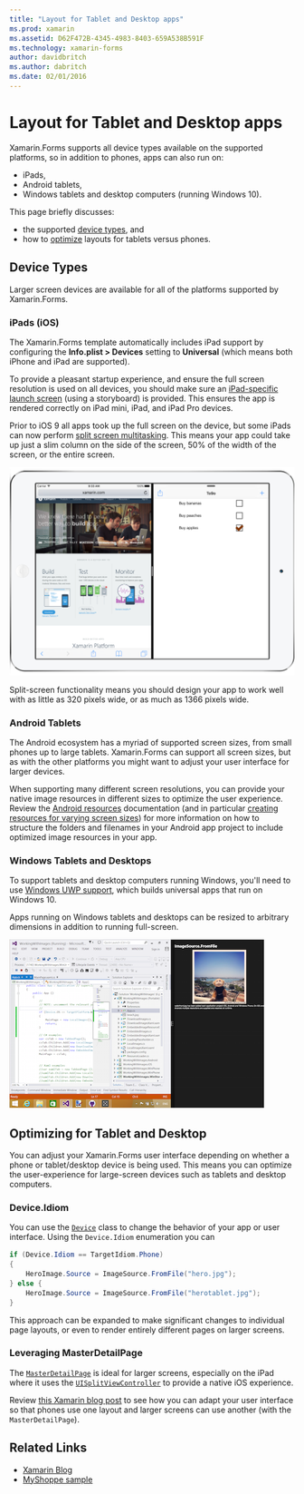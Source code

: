 ```yaml
---
title: "Layout for Tablet and Desktop apps"
ms.prod: xamarin
ms.assetid: D62F472B-4345-4983-8403-659A538B591F
ms.technology: xamarin-forms
author: davidbritch
ms.author: dabritch
ms.date: 02/01/2016
---
```


# Layout for Tablet and Desktop apps

Xamarin.Forms supports all device types available on the supported platforms,
so in addition to phones, apps can also run on:

* iPads,
* Android tablets,
* Windows tablets and desktop computers (running Windows 10).

This page briefly discusses:

* the supported [device types](#Device_Types), and
* how to [optimize](#optimize) layouts for tablets versus phones.

<a name="Device_Types" />

## Device Types

Larger screen devices are available for all of the platforms
supported by Xamarin.Forms.

### iPads (iOS)

The Xamarin.Forms template automatically includes iPad support by configuring
the **Info.plist > Devices** setting to **Universal** (which means both iPhone
and iPad are supported).

To provide a pleasant startup experience, and ensure the full screen resolution
is used on all devices, you should make sure an
[iPad-specific launch screen](~/ios/app-fundamentals/images-icons/launch-screens.md)
(using a storyboard) is provided. This ensures the app is rendered correctly
on iPad mini, iPad, and iPad Pro devices.

Prior to iOS 9 all apps took up the full screen on the device, but some
iPads can now perform [split screen multitasking](~/ios/platform/multitasking.md).
This means your app could take up just a slim column on the side of the screen,
50% of the width of the screen, or the entire screen.

[![](tablet-images/ipad-sml.png "iPad Split Screen Example")](tablet-images/ipad.png#lightbox "iPad Split Screen Example")

Split-screen functionality means you should design your app to work well
with as little as 320 pixels wide, or as much as 1366 pixels wide.

### Android Tablets

The Android ecosystem has a myriad of supported screen sizes, from small phones
up to large tablets. Xamarin.Forms can support all screen sizes, but as with
the other platforms you might want to adjust your user interface for
larger devices.

When supporting many different screen resolutions, you can provide your
native image resources in different sizes to optimize the user experience.
Review the [Android resources](~/android/app-fundamentals/resources-in-android/index.md)
documentation (and in particular
[creating resources for varying screen sizes](~/android/app-fundamentals/resources-in-android/resources-for-varying-screens.md))
for more information on how to structure the folders and filenames in your
Android app project to include optimized image resources in your app.

### Windows Tablets and Desktops

To support tablets and desktop computers running Windows, you'll need to use [Windows UWP support](~/xamarin-forms/platform/windows/installation/index.md), which builds universal apps that run on Windows 10.

Apps running on Windows tablets and desktops can be resized to arbitrary
dimensions in addition to running full-screen.

[![](tablet-images/splitscreen-sml.png "Windows Split Screen Example")](tablet-images/splitscreen.png#lightbox "Windows Split Screen Example")


<a name="optimize" />

## Optimizing for Tablet and Desktop

You can adjust your Xamarin.Forms user interface depending on whether
a phone or tablet/desktop device is being used. This means you can optimize
the user-experience for large-screen devices such as tablets and desktop
computers.


### Device.Idiom

You can use the [`Device`](~/xamarin-forms/platform/device.md)
class to change the behavior of your app or user interface. Using the `Device.Idiom`
enumeration you can

```csharp
if (Device.Idiom == TargetIdiom.Phone)
{
    HeroImage.Source = ImageSource.FromFile("hero.jpg");
} else {
    HeroImage.Source = ImageSource.FromFile("herotablet.jpg");
}
```

This approach can be expanded to make significant changes to individual
page layouts, or even to render entirely different pages on larger screens.

### Leveraging MasterDetailPage

The [`MasterDetailPage`](https://developer.xamarin.com/api/type/Xamarin.Forms.MasterDetailPage/)
is ideal for larger screens, especially on the iPad
where it uses the [`UISplitViewController`](https://developer.xamarin.com/api/type/UIKit.UISplitViewController/)
to provide a native iOS experience.

Review [this Xamarin blog post](https://blog.xamarin.com/bringing-xamarin-forms-apps-to-tablets/)
to see how you can adapt your user interface so that phones use one
layout and larger screens can use another (with the `MasterDetailPage`).



## Related Links

- [Xamarin Blog](https://blog.xamarin.com/bringing-xamarin-forms-apps-to-tablets/)
- [MyShoppe sample](https://github.com/jamesmontemagno/myshoppe)
